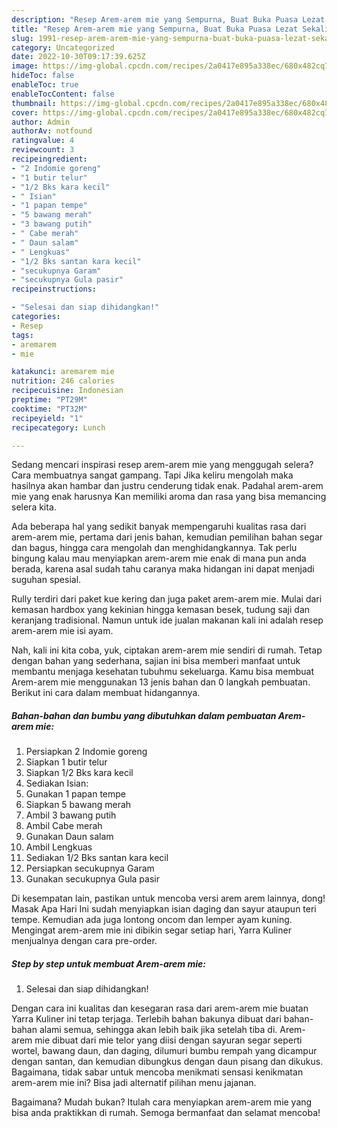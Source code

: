 ```yaml
---
description: "Resep Arem-arem mie yang Sempurna, Buat Buka Puasa Lezat Sekali"
title: "Resep Arem-arem mie yang Sempurna, Buat Buka Puasa Lezat Sekali"
slug: 1991-resep-arem-arem-mie-yang-sempurna-buat-buka-puasa-lezat-sekali
category: Uncategorized
date: 2022-10-30T09:17:39.625Z
image: https://img-global.cpcdn.com/recipes/2a0417e895a338ec/680x482cq70/arem-arem-mie-foto-resep-utama.jpg
hideToc: false
enableToc: true
enableTocContent: false
thumbnail: https://img-global.cpcdn.com/recipes/2a0417e895a338ec/680x482cq70/arem-arem-mie-foto-resep-utama.jpg
cover: https://img-global.cpcdn.com/recipes/2a0417e895a338ec/680x482cq70/arem-arem-mie-foto-resep-utama.jpg
author: Admin
authorAv: notfound
ratingvalue: 4
reviewcount: 3
recipeingredient:
- "2 Indomie goreng"
- "1 butir telur"
- "1/2 Bks kara kecil"
- " Isian"
- "1 papan tempe"
- "5 bawang merah"
- "3 bawang putih"
- " Cabe merah"
- " Daun salam"
- " Lengkuas"
- "1/2 Bks santan kara kecil"
- "secukupnya Garam"
- "secukupnya Gula pasir"
recipeinstructions:

- "Selesai dan siap dihidangkan!"
categories:
- Resep
tags:
- aremarem
- mie

katakunci: aremarem mie 
nutrition: 246 calories
recipecuisine: Indonesian
preptime: "PT29M"
cooktime: "PT32M"
recipeyield: "1"
recipecategory: Lunch

---
```



Sedang mencari inspirasi resep arem-arem mie yang menggugah selera? Cara membuatnya sangat gampang. Tapi Jika keliru mengolah maka hasilnya akan hambar dan justru cenderung tidak enak. Padahal arem-arem mie yang enak harusnya Kan memiliki aroma dan rasa yang bisa memancing selera kita.


Ada beberapa hal yang sedikit banyak mempengaruhi kualitas rasa dari arem-arem mie, pertama dari jenis bahan, kemudian pemilihan bahan segar dan bagus, hingga cara mengolah dan menghidangkannya. Tak perlu bingung kalau mau menyiapkan arem-arem mie enak di mana pun anda berada, karena asal sudah tahu caranya maka hidangan ini dapat menjadi suguhan spesial.

Rully terdiri dari paket kue kering dan juga paket arem-arem mie. Mulai dari kemasan hardbox yang kekinian hingga kemasan besek, tudung saji dan keranjang tradisional. Namun untuk ide jualan makanan kali ini adalah resep arem-arem mie isi ayam.


Nah, kali ini kita coba, yuk, ciptakan arem-arem mie sendiri di rumah. Tetap dengan bahan yang sederhana, sajian ini bisa memberi manfaat untuk membantu menjaga kesehatan tubuhmu sekeluarga. Kamu bisa membuat Arem-arem mie menggunakan 13 jenis bahan dan 0 langkah pembuatan. Berikut ini cara dalam membuat hidangannya.

<!--inarticleads1-->

##### Bahan-bahan dan bumbu yang dibutuhkan dalam pembuatan Arem-arem mie:

1. Persiapkan 2 Indomie goreng
1. Siapkan 1 butir telur
1. Siapkan 1/2 Bks kara kecil
1. Sediakan  Isian:
1. Gunakan 1 papan tempe
1. Siapkan 5 bawang merah
1. Ambil 3 bawang putih
1. Ambil  Cabe merah
1. Gunakan  Daun salam
1. Ambil  Lengkuas
1. Sediakan 1/2 Bks santan kara kecil
1. Persiapkan secukupnya Garam
1. Gunakan secukupnya Gula pasir


Di kesempatan lain, pastikan untuk mencoba versi arem arem lainnya, dong! Masak Apa Hari Ini sudah menyiapkan isian daging dan sayur ataupun teri tempe. Kemudian ada juga lontong oncom dan lemper ayam kuning. Mengingat arem-arem mie ini dibikin segar setiap hari, Yarra Kuliner menjualnya dengan cara pre-order. 

<!--inarticleads2-->

##### Step by step untuk membuat Arem-arem mie:


1. Selesai dan siap dihidangkan!

Dengan cara ini kualitas dan kesegaran rasa dari arem-arem mie buatan Yarra Kuliner ini tetap terjaga. Terlebih bahan bakunya dibuat dari bahan-bahan alami semua, sehingga akan lebih baik jika setelah tiba di. Arem-arem mie dibuat dari mie telor yang diisi dengan sayuran segar seperti wortel, bawang daun, dan daging, dilumuri bumbu rempah yang dicampur dengan santan, dan kemudian dibungkus dengan daun pisang dan dikukus. Bagaimana, tidak sabar untuk mencoba menikmati sensasi kenikmatan arem-arem mie ini? Bisa jadi alternatif pilihan menu jajanan. 

Bagaimana? Mudah bukan? Itulah cara menyiapkan arem-arem mie yang bisa anda praktikkan di rumah. Semoga bermanfaat dan selamat mencoba!
